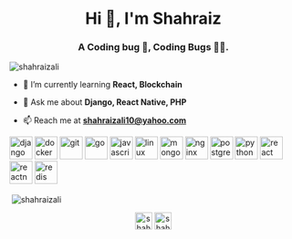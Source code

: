 <h1 align="center">Hi 👋, I'm Shahraiz</h1>
<h3 align="center">A Coding bug 🐞, Coding Bugs 👨‍💻.</h3>

<p align="left"> <img src="https://komarev.com/ghpvc/?username=shahraizali" alt="shahraizali" /> </p>

- 🌱 I’m currently learning **React, Blockchain**

- 💬 Ask me about **Django, React Native, PHP**

- 📫 Reach me at **shahraizali10@yahoo.com**

<p align="left"><img src="https://devicons.github.io/devicon/devicon.git/icons/django/django-original.svg" alt="django" width="40" height="40"/> <img src="https://devicons.github.io/devicon/devicon.git/icons/docker/docker-original-wordmark.svg" alt="docker" width="40" height="40"/> <img src="https://www.vectorlogo.zone/logos/git-scm/git-scm-icon.svg" alt="git" width="40" height="40"/> <img src="https://devicons.github.io/devicon/devicon.git/icons/go/go-original.svg" alt="go" width="40" height="40"/> <img src="https://devicons.github.io/devicon/devicon.git/icons/javascript/javascript-original.svg" alt="javascript" width="40" height="40"/> <img src="https://devicons.github.io/devicon/devicon.git/icons/linux/linux-original.svg" alt="linux" width="40" height="40"/> <img src="https://devicons.github.io/devicon/devicon.git/icons/mongodb/mongodb-original-wordmark.svg" alt="mongodb" width="40" height="40"/> <img src="https://devicons.github.io/devicon/devicon.git/icons/nginx/nginx-original.svg" alt="nginx" width="40" height="40"/> <img src="https://devicons.github.io/devicon/devicon.git/icons/postgresql/postgresql-original-wordmark.svg" alt="postgresql" width="40" height="40"/> <img src="https://devicons.github.io/devicon/devicon.git/icons/python/python-original.svg" alt="python" width="40" height="40"/> <img src="https://devicons.github.io/devicon/devicon.git/icons/react/react-original-wordmark.svg" alt="react" width="40" height="40"/> <img src="https://reactnative.dev/img/header_logo.svg" alt="reactnative" width="40" height="40"/> <img src="https://devicons.github.io/devicon/devicon.git/icons/redis/redis-original-wordmark.svg" alt="redis" width="40" height="40"/></p>

<p>&nbsp;<img align="center" src="https://github-readme-stats.vercel.app/api?username=shahraizali&show_icons=true&count_private=true" alt="shahraizali" /></p>

<p align="center">
<a href="https://twitter.com/shahraizali10" target="blank"><img align="center" src="https://cdn.jsdelivr.net/npm/simple-icons@3.0.1/icons/twitter.svg" alt="shahraizali" height="30" width="30" /></a>
<a href="https://linkedin.com/in/shahraizali10" target="blank"><img align="center" src="https://cdn.jsdelivr.net/npm/simple-icons@3.0.1/icons/linkedin.svg" alt="shahraizali" height="30" width="30" /></a>
</p>

